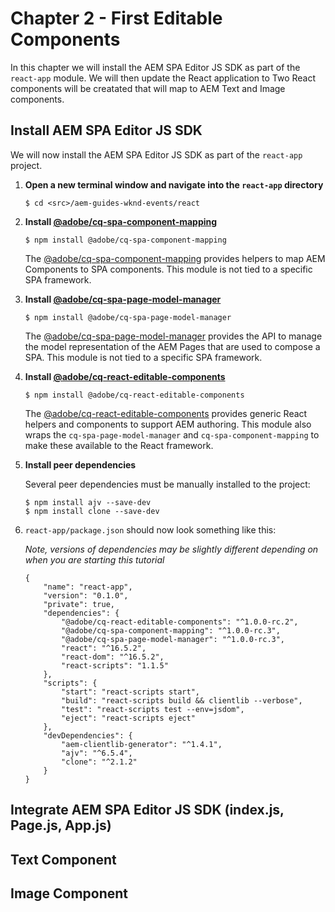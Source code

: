 # Chapter 2 - First Editable Components

In this chapter we will install the AEM SPA Editor JS SDK as part of the `react-app` module. We will then update the React application to Two React components will be creatated that will map to AEM Text and Image components.

## Install AEM SPA Editor JS SDK

We will now install the AEM SPA Editor JS SDK as part of the `react-app` project.

1. **Open a new terminal window and navigate into the `react-app` directory**

    ```
    $ cd <src>/aem-guides-wknd-events/react
    ```

2. **Install [@adobe/cq-spa-component-mapping](https://www.npmjs.com/package/@adobe/cq-spa-component-mapping)**

    ```
    $ npm install @adobe/cq-spa-component-mapping
    ```

    The [@adobe/cq-spa-component-mapping](https://www.npmjs.com/package/@adobe/cq-spa-component-mapping) provides helpers to map AEM Components to SPA components. This module is not tied to a specific SPA framework.

3. **Install [@adobe/cq-spa-page-model-manager](https://www.npmjs.com/package/@adobe/cq-spa-page-model-manager)**

    ```
    $ npm install @adobe/cq-spa-page-model-manager
    ```

    The [@adobe/cq-spa-page-model-manager](https://www.npmjs.com/package/@adobe/cq-spa-page-model-manager) provides the API to manage the model representation of the AEM Pages that are used to compose a SPA. This module is not tied to a specific SPA framework.

4. **Install [@adobe/cq-react-editable-components](https://www.npmjs.com/package/@adobe/cq-react-editable-components)**

    ```
    $ npm install @adobe/cq-react-editable-components
    ```

    The [@adobe/cq-react-editable-components](https://www.npmjs.com/package/@adobe/cq-react-editable-components) provides generic React helpers and components to support AEM authoring. This module also wraps the `cq-spa-page-model-manager` and `cq-spa-component-mapping` to make these available to the React framework.

5. **Install peer dependencies**

    Several peer dependencies must be manually installed to the project:

    ```
    $ npm install ajv --save-dev
    $ npm install clone --save-dev
    ```

6. `react-app/package.json` should now look something like this:

    *Note, versions of dependencies may be slightly different depending on when you are starting this tutorial*

    ```
    {
        "name": "react-app",
        "version": "0.1.0",
        "private": true,
        "dependencies": {
            "@adobe/cq-react-editable-components": "^1.0.0-rc.2",
            "@adobe/cq-spa-component-mapping": "^1.0.0-rc.3",
            "@adobe/cq-spa-page-model-manager": "^1.0.0-rc.3",
            "react": "^16.5.2",
            "react-dom": "^16.5.2",
            "react-scripts": "1.1.5"
        },
        "scripts": {
            "start": "react-scripts start",
            "build": "react-scripts build && clientlib --verbose",
            "test": "react-scripts test --env=jsdom",
            "eject": "react-scripts eject"
        },
        "devDependencies": {
            "aem-clientlib-generator": "^1.4.1",
            "ajv": "^6.5.4",
            "clone": "^2.1.2"
        }
    }
    ```

## Integrate AEM SPA Editor JS SDK (index.js, Page.js, App.js)

## Text Component

## Image Component

